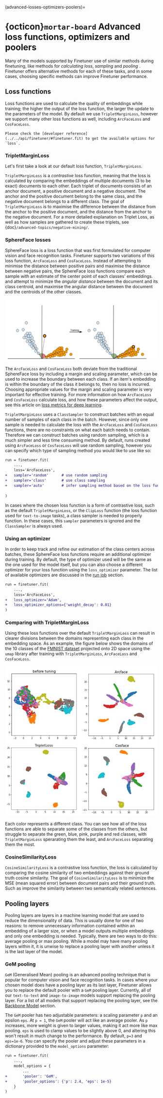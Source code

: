 (advanced-losses-optimizers-poolers)=
# {octicon}`mortar-board` Advanced loss functions, optimizers and poolers
Many of the models supported by Finetuner use of similar methods during finetuning, like methods for *calculating loss*, *sampling* and *pooling* . Finetuner offers alternative methods for each of these tasks, and in some cases, choosing specific methods can improve Finetuner performance.

## Loss functions

Loss functions are used to calculate the quality of embeddings while training; the higher the output of the loss function, the larger the update to the parameters of the model.
By default we use `TripletMarginLoss`, however we support many other loss functions as well, including `ArcFaceLoss` and `CosFaceLoss`.

```{Important}
Please check the [developer reference](../../api/finetuner/#finetuner.fit) to get the available options for `loss`.
```

### TripletMarginLoss

Let's first take a look at our default loss function, `TripletMarginLoss`.  

`TripletMarginLoss` is a *contrastive* loss function, meaning that the loss is calculated by comparing the embeddings of multiple documents (3 to be exact) documents to each other.
Each triplet of documents consists of an anchor document, a positive document and a negative document.
The anchor and the positive document belong to the same class, and the negative document belongs to a different class.
The goal of `TripletMarginLoss` is to maximise the difference between the distance from the anchor to the positive document, and the distance from the anchor to the negative document.
For a more detailed explanation on Triplet Loss, as well as how samples are gathered to create these triplets, see {doc}`/advanced-topics/negative-mining/`.

### SphereFace losses

SphereFace loss is a loss function that was first formulated for computer vision and face recognition tasks.
Finetuner supports two variations of this loss function, `ArcFaceLoss` and `CosFaceLoss`.
Instead of attempting to minimise the distance between positive pairs and maximise the distance between negative pairs, the SphereFace loss functions compare each sample with an estimate of the center point of each classes' embeddings.
and attempt to minimize the *angular distance* between the document and its class centroid, and maximise the angular distance between the document and the centroids of the other classes.

![training](../imgs/SphereFace-training.png)

The `ArcFaceLoss` and `CosFaceLoss` both deviate from the traditional SphereFace loss by including a margin and scaling parameter, which can be used to increase the boundary between each class.
If an item's embedding is within the boundary of the class it belongs to, then no loss is incurred. Choosing appropriate values for the margin and scaling parameter is very important for effective training.
For more information on how `ArcFaceLoss` and `CosFaceLoss` calculate loss, and how these parameters affect the output, see this article on [loss metrics for deep learning](https://hav4ik.github.io/articles/deep-metric-learning-survey#cosface).  

`TripletMarginLoss` uses a `ClassSampler` to construct batches with an equal number of samples of each class in the batch. However, since only one sample is needed to calculate the loss with the `ArcFaceLoss` and `CosFaceLoss` functions, there are no constraints on what each batch needs to contain.
Therefore we can construct batches using random sampling, which is a much simpler and less time consuming method.
By default, runs created using `ArcFaceLoss` or `CosfaceLoss` will use random sampling, however you can specify which type of sampling method you would like to use like so:

```diff
run = finetuner.fit(
    ...,
    loss='ArcFaceLoss',
+   sampler='random'      # use random sampling
+   sampler='class'       # use class sampling
+   sampler='auto'        # infer sampling method based on the loss function (default)

)
```

In cases where the chosen loss function is a form of contrastive loss, such as the default `TripletMarginLoss`, or the `ClipLoss` function (the loss function used for `text-to-image` tasks), a class sampler is needed to properly function.
In these cases, this `sampler` parameters is ignored and the `ClassSampler` is always used.

### Using an optimizer

In order to keep track and refine our estimation of the class centers across batches, these SphereFace loss functions require an additional optimizer during training.
By default, the type of optimizer used will be the same as the one used for the model itself, but you can also choose a different optimizer for your loss function using the `loss_optimizer` parameter.
The list of available optimizers are discussed in the [run job](../walkthrough/run-job.md) section.

```diff
run = finetuner.fit(
    ...,
    loss='ArcFaceLoss',
+   loss_optimizer='Adam',
+   loss_optimizer_options={'weight_decay': 0.01}
)
```

### Comparing with TripletMarginLoss

Using these loss functions over the default `TripletMarginLoss` can result in clearer divisions between the domains representing each class in the embedding space.
As an example, the figure below shows the domains of the 10 classes of the [FMNIST dataset](https://github.com/zalandoresearch/fashion-mnist) projected onto 2D space using the `umap` library after training with `TripletMarginLoss`, `ArcFaceLoss` and `CosFaceLoss`.

![distributions-loss](../imgs/distributions-loss.png)

Each color represents a different class. You can see how all of the loss functions are able to separate some of the classes from the others,
but struggle to separate the green, blue, pink, purple and red classes,
with `TripletMarginLoss` sperarating them the least, and `ArcFaceLoss` separating them the most.

### CosineSimilarityLoss

`CosineSimilarityLoss` is a contrastive loss function,
the loss is calculated by comparing the cosine similarity of two embeddings against their ground truth cosine similarity.
The goal of `CosineSimilarityLoss` is to minimize the MSE (mean squared error) between document pairs and their ground truth.
Such as improve the similarity between two semantically related sentences.


## Pooling layers

Pooling layers are layers in a machine learning model that are used to reduce the dimensionality of data. This is usually done for one of two reasons: to remove unnecessary information contained within an embedding of a larger size, or when a model outputs multiple embeddings and only one embedding is needed. Typically, there are two ways to do this: average pooling or max pooling.
While a model may have many pooling layers within it, it is unwise to replace a pooling layer with another unless it is the last layer of the model.

### GeM pooling

`GeM` (Generalised Mean) pooling is an advanced pooling technique that is popular for computer vision and face recognition tasks.
In cases where your chosen model does have a pooling layer as its last layer, Finetuner allows you to replace the default pooler with a `GeM` pooling layer.
Currently, all of our `text-to-text` and `image-to-image` models support replacing the pooling layer.
For a list of all models that support replacing the pooling layer, see the [Backbone Model](../walkthrough/choose-backbone.md) section.  

The `GeM` pooler has two adjustable parameters: a scaling parameter `p` and an epsilon `eps`.
At `p = 1`, the `GeM` pooler will act like an average pooler.
As `p` increases, more weight is given to larger values, making it act more like max pooling.
`eps` is used to clamp values to be slightly above 0, and altering this won't result in much change to the performance.
By default, `p=3` and `eps=1e-6`. You can specify the pooler and adjust these parameters in a dictionary provided to the `model_options` parameter:
```diff
run = finetuner.fit(
    ...,
    model_options = {
        ...
+       'pooler': 'GeM',
+       'pooler_options': {'p': 2.4, 'eps': 1e-5}
    }
)
```